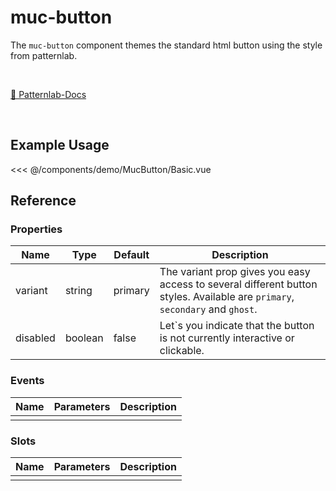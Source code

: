 <script setup>
import Basic from './demo/MucButton/Basic.vue'
</script>

# muc-button


The `muc-button` component themes the standard html button using the style from patternlab.

<br>

[🔗 Patternlab-Docs](https://patternlab.muenchen.space/?p=viewall-elements-buttons)

<br>

## Example Usage

<DemoContainer>
  <Basic/>
</DemoContainer>

<<< @/components/demo/MucButton/Basic.vue

## Reference

### Properties

| Name     | Type    | Default | Description                                                                                                                  |
|----------|---------|---------|------------------------------------------------------------------------------------------------------------------------------|
| variant  | string  | primary | The variant prop gives you easy access to several different button styles. Available are `primary`, `secondary` and `ghost`. |
| disabled | boolean | false   | Let`s you indicate that the button is not currently interactive or clickable.                                                |

### Events

| Name | Parameters | Description |
| ---- | ---------- | ----------- |
|      |            |             |

### Slots

| Name | Parameters | Description |
| ---- | ---------- | ----------- |
|      |            |             |
